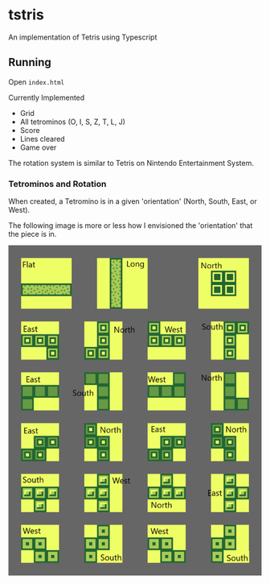 # tstris

An implementation of Tetris using Typescript

## Running

Open `index.html`

Currently Implemented

- Grid
- All tetrominos (O, I, S, Z, T, L, J)
- Score
- Lines cleared
- Game over

The rotation system is similar to Tetris on Nintendo Entertainment System.

### Tetrominos and Rotation

When created, a Tetromino is in a given 'orientation' (North, South, East, or West).

The following image is more or less how I envisioned the 'orientation'
that the piece is in.

![Tetromino rotation](/rotation.png "Tetromino rotation")
